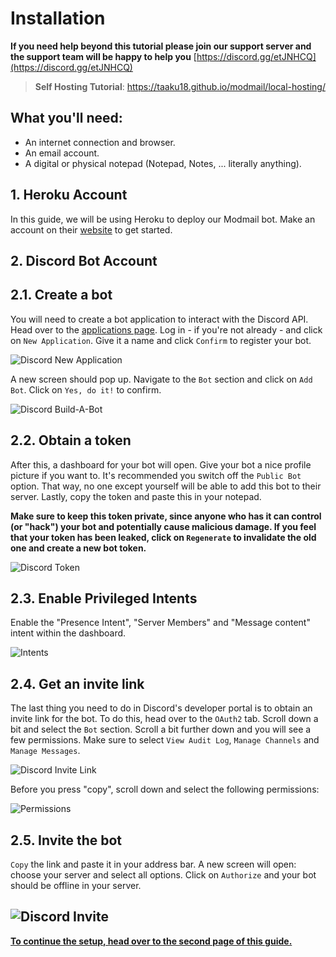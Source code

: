 # Installation

**If you need help beyond this tutorial please join our support server and the support team will be happy to help you** [https://discord.gg/etJNHCQ](https://discord.gg/etJNHCQ)

> **Self Hosting Tutorial**: https://taaku18.github.io/modmail/local-hosting/

## What you'll need:

* An internet connection and browser.
* An email account.
* A digital or physical notepad (Notepad, Notes, ... literally anything).

## 1. Heroku Account

In this guide, we will be using Heroku to deploy our Modmail bot. Make an account on their [website](https://www.heroku.com/) to get started.

## 2. Discord Bot Account

## 2.1. Create a bot

You will need to create a bot application to interact with the Discord API. Head over to the [applications page](https://discordapp.com/developers/applications/). Log in - if you're not already - and click on `New Application`. Give it a name and click `Confirm` to register your bot.

![Discord New Application](https://i.imgur.com/sTsk6wz.png)

A new screen should pop up. Navigate to the `Bot` section and click on `Add Bot`. Click on `Yes, do it!` to confirm.

![Discord Build-A-Bot](https://i.imgur.com/6MikkYq.png)

## 2.2. Obtain a token

After this, a dashboard for your bot will open. Give your bot a nice profile picture if you want to. It's recommended you switch off the `Public Bot` option. That way, no one except yourself will be able to add this bot to their server. Lastly, copy the token and paste this in your notepad.

**Make sure to keep this token private, since anyone who has it can control (or "hack") your bot and potentially cause malicious damage. If you feel that your token has been leaked, click on `Regenerate` to invalidate the old one and create a new bot token.**

![Discord Token](https://i.imgur.com/5aEtFQx.png)

## 2.3. Enable Privileged Intents

Enable the "Presence Intent", "Server Members" and "Message content" intent within the dashboard.

![Intents](https://i.imgur.com/bcXccf5.png)

## 2.4. Get an invite link

The last thing you need to do in Discord's developer portal is to obtain an invite link for the bot. To do this, head over to the `OAuth2` tab. Scroll down a bit and select the `Bot` section. Scroll a bit further down and you will see a few permissions. Make sure to select `View Audit Log`, `Manage Channels` and `Manage Messages`.

![Discord Invite Link](https://i.imgur.com/eK8gQbf.png)

Before you press "copy", scroll down and select the following permissions:

![Permissions](https://i.imgur.com/KT6thXx.png)

## 2.5. Invite the bot

`Copy` the link and paste it in your address bar. A new screen will open: choose your server and select all options. Click on `Authorize` and your bot should be offline in your server.

## ![Discord Invite](https://i.imgur.com/iAQ2u0w.png)

[**To continue the setup, head over to the second page of this guide.**](https://github.com/kyb3r/modmail/wiki/Installation-\(cont.\))
